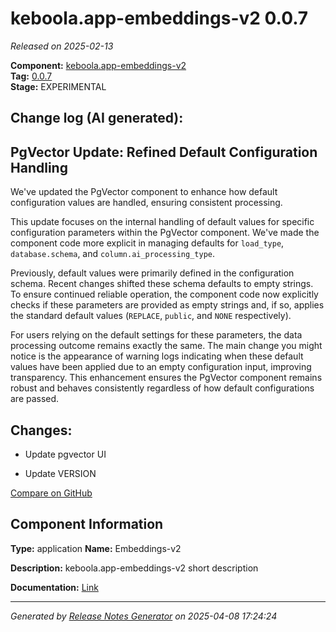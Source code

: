 #  keboola.app-embeddings-v2 0.0.7

_Released on 2025-02-13_

**Component:** [keboola.app-embeddings-v2](https://github.com/keboola/component-embeddings-v2)  
**Tag:** [0.0.7](https://github.com/keboola/component-embeddings-v2/releases/tag/0.0.7)  
**Stage:** EXPERIMENTAL


## Change log (AI generated):
## PgVector Update: Refined Default Configuration Handling
We've updated the PgVector component to enhance how default configuration values are handled, ensuring consistent processing.

This update focuses on the internal handling of default values for specific configuration parameters within the PgVector component. We've made the component code more explicit in managing defaults for `load_type`, `database.schema`, and `column.ai_processing_type`.

Previously, default values were primarily defined in the configuration schema. Recent changes shifted these schema defaults to empty strings. To ensure continued reliable operation, the component code now explicitly checks if these parameters are provided as empty strings and, if so, applies the standard default values (`REPLACE`, `public`, and `NONE` respectively).

For users relying on the default settings for these parameters, the data processing outcome remains exactly the same. The main change you might notice is the appearance of warning logs indicating when these default values have been applied due to an empty configuration input, improving transparency. This enhancement ensures the PgVector component remains robust and behaves consistently regardless of how default configurations are passed.



## Changes:



- Update pgvector UI 




- Update VERSION 



[Compare on GitHub](https://github.com/keboola/component-embeddings-v2/compare/0.0.6...0.0.7)



## Component Information
**Type:** application
**Name:** Embeddings-v2

**Description:** keboola.app-embeddings-v2 short description


**Documentation:** [Link](https://github.com/keboola/component-embeddings-v2/blob/master/README.md)



---
_Generated by [Release Notes Generator](https://github.com/keboola/release-notes-generator)
on 2025-04-08 17:24:24_